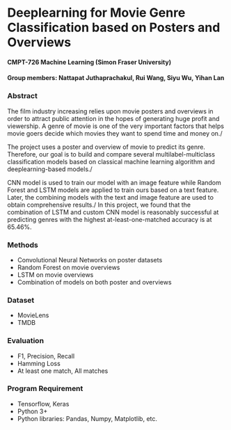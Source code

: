 # Deeplearning for Movie Genre Classification based on Posters and Overviews
#### CMPT-726 Machine Learning (Simon Fraser University)
#### Group members: Nattapat Juthaprachakul, Rui Wang, Siyu Wu, Yihan Lan

### Abstract
The film industry increasing relies upon movie posters and overviews in order to attract public attention in the hopes of generating huge profit and viewership. A genre of movie is one of the very important factors that helps movie goers decide which movies they want to spend time and money on./

The project uses a poster and overview of movie to predict its genre. Therefore, our goal is to build and compare several multilabel-multiclass classification models based on classical machine learning algorithm and deeplearning-based models./

 CNN model is used to train our model with an image feature while Random Forest and LSTM models are applied to train ours based on a text feature. Later, the combining models with the text and image feature are used to obtain comprehensive results./
 In this project, we found that the combination of LSTM and custom CNN model is reasonably successful at predicting genres with the highest at-least-one-matched accuracy is at 65.46%.

### Methods
* Convolutional Neural Networks on poster datasets
* Random Forest on movie overviews
* LSTM on movie overviews
* Combination of models on both poster and overviews

### Dataset
* MovieLens
* TMDB

### Evaluation
* F1, Precision, Recall
* Hamming Loss
* At least one match, All matches

### Program Requirement
* Tensorflow, Keras
* Python 3+
* Python libraries: Pandas, Numpy, Matplotlib, etc.
